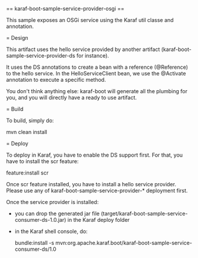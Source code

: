 == karaf-boot-sample-service-provider-osgi ==

This sample exposes an OSGi service using the Karaf util classe and annotation.

= Design

This artifact uses the hello service provided by another artifact (karaf-boot-sample-service-provider-ds for instance).

It uses the DS annotations to create a bean with a reference (@Reference) to the hello service.
In the HelloServiceClient bean, we use the @Activate annotation to execute a specific method.

You don't think anything else: karaf-boot will generate all the plumbing for you, and you will directly have a ready
to use artifact.

= Build

To build, simply do:

  mvn clean install

= Deploy

To deploy in Karaf, you have to enable the DS support first. For that, you have to install the scr feature:

  feature:install scr

Once scr feature installed, you have to install a hello service provider. Please use any of karaf-boot-sample-service-provider-*
deployment first.

Once the service provider is installed:

* you can drop the generated jar file (target/karaf-boot-sample-service-consumer-ds-1.0.jar) in the
Karaf deploy folder
* in the Karaf shell console, do:

  bundle:install -s mvn:org.apache.karaf.boot/karaf-boot-sample-service-consumer-ds/1.0